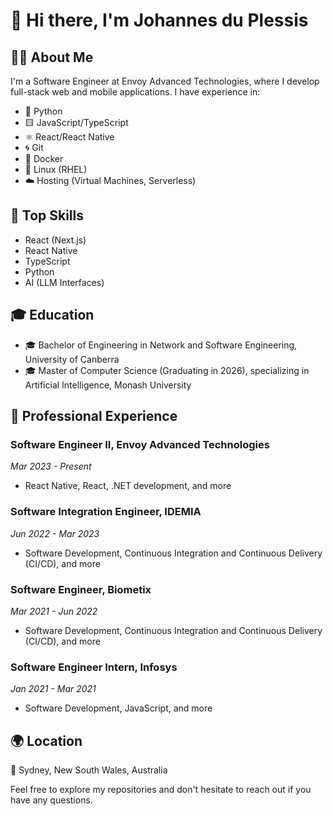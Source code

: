 # 👋 Hi there, I'm Johannes du Plessis

## 🙋‍♂️ About Me

I'm a Software Engineer at Envoy Advanced Technologies, where I develop full-stack web and mobile applications. I have experience in:

- 🐍 Python
- 🟨 JavaScript/TypeScript
- ⚛️ React/React Native
- 🌀 Git
- 🐳 Docker
- 🐧 Linux (RHEL)
- ☁️ Hosting (Virtual Machines, Serverless)

## 🔧 Top Skills

- React (Next.js)
- React Native
- TypeScript
- Python
- AI (LLM Interfaces)

## 🎓 Education

- 🎓 Bachelor of Engineering in Network and Software Engineering, University of Canberra
- 🎓 Master of Computer Science (Graduating in 2026), specializing in Artificial Intelligence, Monash University

## 💼 Professional Experience

### Software Engineer II, Envoy Advanced Technologies
*Mar 2023 - Present*
- React Native, React, .NET development, and more

### Software Integration Engineer, IDEMIA
*Jun 2022 - Mar 2023*
- Software Development, Continuous Integration and Continuous Delivery (CI/CD), and more

### Software Engineer, Biometix
*Mar 2021 - Jun 2022*
- Software Development, Continuous Integration and Continuous Delivery (CI/CD), and more

### Software Engineer Intern, Infosys
*Jan 2021 - Mar 2021*
- Software Development, JavaScript, and more

## 🌍 Location

📍 Sydney, New South Wales, Australia

Feel free to explore my repositories and don't hesitate to reach out if you have any questions.
